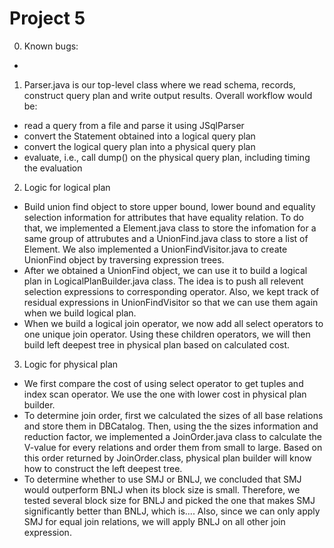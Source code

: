 # Project 5

0. Known bugs:
-


1. Parser.java is our top-level class where we read schema, records, construct query plan and write output results. Overall workflow would be:
- read a query from a file and parse it using JSqlParser
- convert the Statement obtained into a logical query plan
- convert the logical query plan into a physical query plan
- evaluate, i.e., call dump() on the physical query plan, including timing the evaluation

2. Logic for logical plan
- Build union find object to store upper bound, lower bound and equality selection information for attributes that have equality relation. To do that, we implemented a Element.java class to store the infomation for a same group of attrubutes and a UnionFind.java class to store a list of Element. We also implemented a UnionFindVisitor.java to create UnionFind object by traversing expression trees. 
- After we obtained a UnionFind object, we can use it to build a logical plan in LogicalPlanBuilder.java class. The idea is to push all relevent selection expressions to corresponding operator. Also, we kept track of residual expressions in UnionFindVisitor so that we can use them again when we build logical plan.
- When we build a logical join operator, we now add all select operators to one unique join operator. Using these children operators, we will then build left deepest tree in physical plan based on calculated cost.

3. Logic for physical plan
- We first compare the cost of using select operator to get tuples and index scan operator. We use the one with lower cost in physical plan builder.
- To determine join order, first we calculated the sizes of all base relations and store them in DBCatalog. Then, using the the sizes information and reduction factor, we implemented a JoinOrder.java class to calculate the V-value for every relations and order them from small to large. Based on this order returned by JoinOrder.class, physical plan builder will know how to construct the left deepest tree.
- To determine whether to use SMJ or BNLJ, we concluded that SMJ would outperform BNLJ when its block size is small. Therefore, we tested several block size for BNLJ and picked the one that makes SMJ significantly better than BNLJ, which is.... Also, since we can only apply SMJ for equal join relations, we will apply BNLJ on all other join expression.
